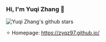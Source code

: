 ### Hi, I'm Yuqi Zhang 👋

![Yuqi Zhang's github stars](https://github-readme-stats.vercel.app/api?username=zyqz97&show_icons=true&hide=prs&count_private=false&theme=default_repocard&include_orgs=true)

✧ Homepage: https://zyqz97.github.io/


<!--
**zyqz97/zyqz97** is a ✨ _special_ ✨ repository because its `README.md` (this file) appears on your GitHub profile.

Here are some ideas to get you started:


- 🌱 I’m currently learning ...
- 👯 I’m looking to collaborate on ...
- 🤔 I’m looking for help with ...
- 💬 Ask me about ...
- 📫 How to reach me: ...
- 😄 Pronouns: ...
- ⚡ Fun fact: ...
-->
